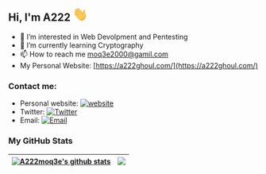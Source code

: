 <h2> Hi, I'm A222 <img src="https://github.com/ABSphreak/ABSphreak/blob/master/gifs/Hi.gif" width="30px"></h2>

- 👀 I’m interested in Web Devolpment and Pentesting
- 🌱 I’m currently learning Cryptography
- 📫 How to reach me moq3e2000@gamil.com
- My Personal Website: [https://a222ghoul.com/](https://a222ghoul.com/)

### Contact me:

- Personal website: [![website](https://img.shields.io/badge/a222ghoul.com-3693F3?style=flat-square&logo=icloud&logoColor=white)](a222ghoul.com)
- Twitter: [![Twitter](https://img.shields.io/badge/@WebDeA222-1DA1F2?style=flat-square&logo=twitter&logoColor=white)](https://twitter.com/WebDeA222) 
- Email: [![Email](https://img.shields.io/badge/moq3e2000@gmail.com-D14836?style=flat-square&logo=gmail&logoColor=white)](mailto:moq3e2000@gmail.com)

### My GitHub Stats
| <a href="https://github.com/A222moq3e/github-readme-stats"><img align="center" src="https://github-readme-stats.vercel.app/api?username=A222moq3e&show_icons=true&include_all_commits=true&theme=transparent&hide_border=true&rank_icon=github" alt="A222moq3e's github stats" /></a> | <a href="https://github.com/A222moq3e/github-readme-stats"><img align="center" src="https://github-readme-stats.vercel.app/api/top-langs/?username=A222moq3e&layout=compact&theme=transparent&hide_border=true" /></a> |
| ------------- | ------------- |





